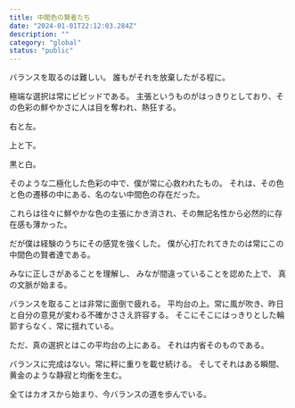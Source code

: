 ```yaml
---
title: 中間色の賢者たち
date: "2024-01-01T22:12:03.284Z"
description: ""
category: "global"
status: "public"
---
```


バランスを取るのは難しい。
誰もがそれを放棄したがる程に。

極端な選択は常にビビッドである。
主張というものがはっきりとしており、その色彩の鮮やかさに人は目を奪われ、熱狂する。

右と左。

上と下。

黒と白。

そのような二極化した色彩の中で、僕が常に心救われたもの。
それは、その色と色の遷移の中にある、名のない中間色の存在だった。

これらは往々に鮮やかな色の主張にかき消され、その無記名性から必然的に存在感も薄かった。


だが僕は経験のうちにその感覚を強くした。
僕が心打たれてきたのは常にこの中間色の賢者達である。


みなに正しさがあることを理解し、
みなが間違っていることを認めた上で、
真の文脈が始まる。

バランスを取ることは非常に面倒で疲れる。
平均台の上。常に風が吹き、昨日と自分の意見が変わる不確かささえ許容する。
そこにそこにはっきりとした輪郭すらなく、常に揺れている。

ただ、真の選択とはこの平均台の上にある。
それは内省そのものである。

バランスに完成はない。常に秤に重りを載せ続ける。
そしてそれはある瞬間、黄金のような静寂と均衡を生む。


全てはカオスから始まり、今バランスの道を歩んでいる。